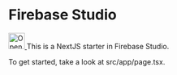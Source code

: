 # Firebase Studio
<a href="https://studio.firebase.google.com/import?url=https%3A%2F%2Fgithub.com%2Fsubhasisjena1643%2Fvibe">
  <picture>
    <source
      media="(prefers-color-scheme: dark)"
      srcset="https://cdn.firebasestudio.dev/btn/open_dark_32.svg">
    <source
      media="(prefers-color-scheme: light)"
      srcset="https://cdn.firebasestudio.dev/btn/open_light_32.svg">
    <img
      height="32"
      alt="Open in Firebase Studio"
      src="https://cdn.firebasestudio.dev/btn/open_blue_32.svg">
  </picture>
</a>
This is a NextJS starter in Firebase Studio.

To get started, take a look at src/app/page.tsx.
